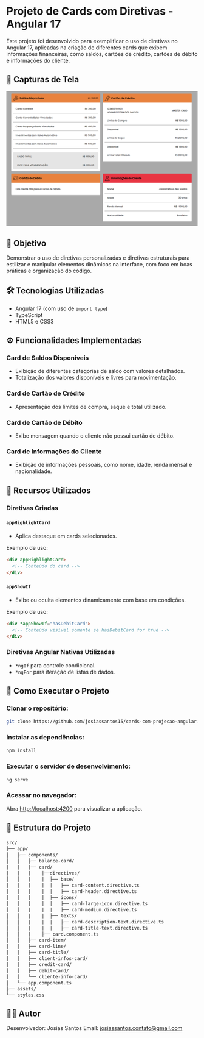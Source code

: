# Projeto de Cards com Diretivas - Angular 17

Este projeto foi desenvolvido para exemplificar o uso de diretivas no Angular 17, aplicadas na criação de diferentes cards que exibem informações financeiras, como saldos, cartões de crédito, cartões de débito e informações do cliente.

## 📸 Capturas de Tela

![alt text](image.png)

## 🎯 Objetivo

Demonstrar o uso de diretivas personalizadas e diretivas estruturais para estilizar e manipular elementos dinâmicos na interface, com foco em boas práticas e organização do código.

## 🛠️ Tecnologias Utilizadas

- Angular 17 (com uso de `import type`)
- TypeScript
- HTML5 e CSS3

## ⚙️ Funcionalidades Implementadas

### Card de Saldos Disponíveis

- Exibição de diferentes categorias de saldo com valores detalhados.
- Totalização dos valores disponíveis e livres para movimentação.

### Card de Cartão de Crédito

- Apresentação dos limites de compra, saque e total utilizado.

### Card de Cartão de Débito

- Exibe mensagem quando o cliente não possui cartão de débito.

### Card de Informações do Cliente

- Exibição de informações pessoais, como nome, idade, renda mensal e nacionalidade.

## 🧰 Recursos Utilizados

### Diretivas Criadas

#### `appHighlightCard`

- Aplica destaque em cards selecionados.

Exemplo de uso:

```html
<div appHighlightCard>
  <!-- Conteúdo do card -->
</div>
```

#### `appShowIf`

- Exibe ou oculta elementos dinamicamente com base em condições.

Exemplo de uso:

```html
<div *appShowIf="hasDebitCard">
  <!-- Conteúdo visível somente se hasDebitCard for true -->
</div>
```

### Diretivas Angular Nativas Utilizadas

- `*ngIf` para controle condicional.
- `*ngFor` para iteração de listas de dados.

## 🚀 Como Executar o Projeto

### Clonar o repositório:

```bash
git clone https://github.com/josiassantos15/cards-com-projecao-angular.git
```

### Instalar as dependências:

```bash
npm install
```

### Executar o servidor de desenvolvimento:

```bash
ng serve
```

### Acessar no navegador:

Abra [http://localhost:4200](http://localhost:4200) para visualizar a aplicação.

## 📂 Estrutura do Projeto

```plaintext
src/
├── app/
│   ├── components/
│   │   ├── balance-card/
|   |   |── card/
|   |   |    |──directives/
│   │   |    |  ├── base/
│   │   |    |  |   ├── card-content.directive.ts
│   │   |    |  |   ├── card-header.directive.ts
│   │   |    |  ├── icons/
│   │   |    |  |   ├── card-large-icon.directive.ts
│   │   |    |  |   ├── card-medium.directive.ts
│   │   |    |  ├── texts/
│   │   |    |  |   ├── card-description-text.directive.ts
│   │   |    |  |   ├── card-title-text.directive.ts
│   │   |    ├── card.component.ts
│   │   ├── card-item/
│   │   ├── card-line/
│   │   ├── card-title/
│   │   ├── client-infos-card/
│   │   ├── credit-card/
│   │   ├── debit-card/
│   │   └── cliente-info-card/
│   └── app.component.ts
├── assets/
└── styles.css
```

## 🧑‍💻 Autor

Desenvolvedor: Josias Santos
Email: josiassantos.contato@gmail.com